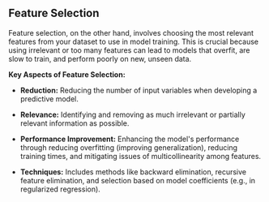 ## Feature Selection

Feature selection, on the other hand, involves choosing the most relevant features from your dataset to use in model training. This is crucial because using irrelevant or too many features can lead to models that overfit, are slow to train, and perform poorly on new, unseen data.

**Key Aspects of Feature Selection:**

- **Reduction:** Reducing the number of input variables when developing a predictive model.
  
- **Relevance:** Identifying and removing as much irrelevant or partially relevant information as possible.
  
- **Performance Improvement:** Enhancing the model's performance through reducing overfitting (improving generalization), reducing training times, and mitigating issues of multicollinearity among features.
  
- **Techniques:** Includes methods like backward elimination, recursive feature elimination, and selection based on model coefficients (e.g., in regularized regression).
